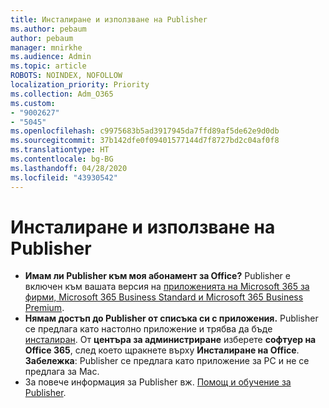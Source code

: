 ```yaml
---
title: Инсталиране и използване на Publisher
ms.author: pebaum
author: pebaum
manager: mnirkhe
ms.audience: Admin
ms.topic: article
ROBOTS: NOINDEX, NOFOLLOW
localization_priority: Priority
ms.collection: Adm_O365
ms.custom:
- "9002627"
- "5045"
ms.openlocfilehash: c9975683b5ad3917945da7ffd89af5de62e9d0db
ms.sourcegitcommit: 37b142dfe0f09401577144d7f8727bd2c04af0f8
ms.translationtype: HT
ms.contentlocale: bg-BG
ms.lasthandoff: 04/28/2020
ms.locfileid: "43930542"
---
```

# <a name="install-and-use-publisher"></a>Инсталиране и използване на Publisher

- **Имам ли Publisher към моя абонамент за Office?** Publisher е включен към вашата версия на [приложенията на Microsoft 365 за фирми, Microsoft 365 Business Standard и Microsoft 365 Business Premium](https://products.office.com/compare-all-microsoft-office-products?activetab=tab:primaryr2).
- **Нямам достъп до Publisher от списъка си с приложения.**  Publisher се предлага като настолно приложение и трябва да бъде [инсталиран](https://support.office.com/article/Install-Office-apps-from-Office-365-dcf2d841-dac7-455b-9a77-fc8f7ee92702). От **центъра за администриране** изберете **софтуер на Office 365**, след което щракнете върху **Инсталиране на Office**. **Забележка**: Publisher се предлага като приложение за PC и не се предлага за Mac.
- За повече информация за Publisher вж. [Помощ и обучение за Publisher](https://support.office.com/publisher).
